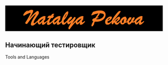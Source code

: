![Header](https://github.com/NATPek/NATPek/blob/main/assets/NP.png)

## Начинающий тестировщик

Tools and Languages